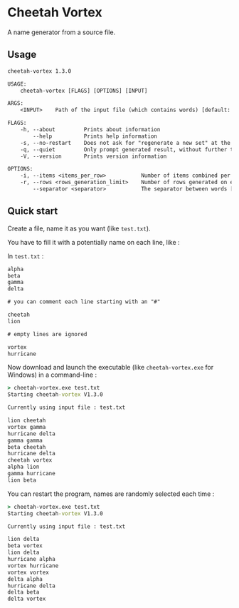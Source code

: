 # Cheetah Vortex

A name generator from a source file.

## Usage

```txt
cheetah-vortex 1.3.0

USAGE:
    cheetah-vortex [FLAGS] [OPTIONS] [INPUT]

ARGS:
    <INPUT>    Path of the input file (which contains words) [default: ./list.txt]

FLAGS:
    -h, --about         Prints about information
        --help          Prints help information
    -s, --no-restart    Does not ask for "regenerate a new set" at the end (it closes the program directly)
    -q, --quiet         Only prompt generated result, without further text (except errors and restart)
    -V, --version       Prints version information

OPTIONS:
    -i, --items <items_per_row>           Number of items combined per row [default: 2]
    -r, --rows <rows_generation_limit>    Number of rows generated on each run [default: 10]
        --separator <separator>           The separator between words [default:  ]
```

## Quick start

Create a file, name it as you want (like `test.txt`).

You have to fill it with a potentially name on each line, like :

In `test.txt` :

```txt
alpha
beta
gamma
delta

# you can comment each line starting with an "#"

cheetah
lion

# empty lines are ignored

vortex
hurricane
```

Now download and launch the executable (like `cheetah-vortex.exe` for Windows) in a command-line :

```cmd
> cheetah-vortex.exe test.txt
Starting cheetah-vortex V1.3.0

Currently using input file : test.txt

lion cheetah
vortex gamma
hurricane delta
gamma gamma
beta cheetah
hurricane delta
cheetah vortex
alpha lion
gamma hurricane
lion beta
```

You can restart the program, names are randomly selected each time :

```cmd
> cheetah-vortex.exe test.txt
Starting cheetah-vortex V1.3.0

Currently using input file : test.txt

lion delta
beta vortex
lion delta
hurricane alpha
vortex hurricane
vortex vortex
delta alpha
hurricane delta
delta beta
delta vortex
```
